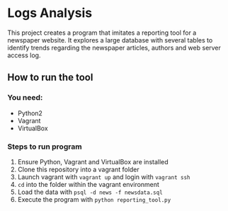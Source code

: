 # Logs Analysis

This project creates a program that imitates a reporting tool for a newspaper website. It explores a large database with several tables to identify trends regarding the newspaper articles, authors and web server access log.

## How to run the tool

### You need:

- Python2
- Vagrant
- VirtualBox

### Steps to run program

1. Ensure Python, Vagrant and VirtualBox are installed
2. Clone this repository into a vagrant folder
3. Launch vagrant with `vagrant up` and login with `vagrant ssh`
4. `cd` into the folder within the vagrant environment
5. Load the data with `psql -d news -f newsdata.sql`
6. Execute the program with `python reporting_tool.py`
